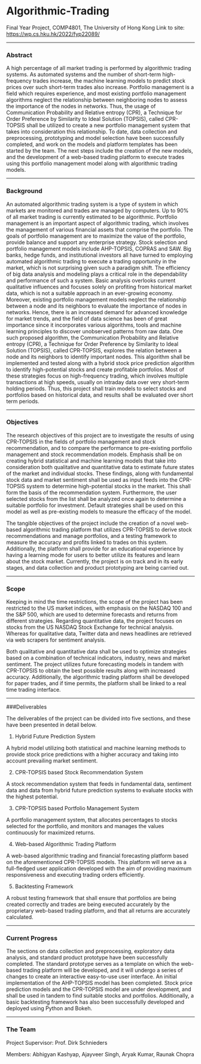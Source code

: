 # Algorithmic-Trading
Final Year Project, COMP4801, The University of Hong Kong
Link to site: https://wp.cs.hku.hk/2022/fyp22089/
___

### Abstract

A high percentage of all market trading is performed by algorithmic trading systems. As automated systems and the number of short-term high-frequency trades increase, the machine learning models to predict stock prices over such short-term trades also increase. Portfolio management is a field which requires experience, and most existing portfolio management algorithms neglect the relationship between neighboring nodes to assess the importance of the nodes in networks. Thus, the usage of Communication Probability and Relative entropy (CPR), a Technique for Order Preference by Similarity to Ideal Solution (TOPSIS), called CPR-TOPSIS shall be utilized to create a new portfolio management system that takes into consideration this relationship. To date, data collection and preprocessing, prototyping and model selection have been successfully completed, and work on the models and platform templates has been started by the team. The next steps include the creation of the new models, and the development of a web-based trading platform to execute trades using this portfolio management model along with algorithmic trading models.
___

### Background

An automated algorithmic trading system is a type of system in which markets are monitored and trades are managed by computers. Up to 90% of all market trading is currently estimated to be algorithmic. Portfolio management is an important aspect of algorithmic trading, which involves the management of various financial assets that comprise the portfolio. The goals of portfolio management are to maximize the value of the portfolio, provide balance and support any enterprise strategy. Stock selection and portfolio management models include AHP-TOPSIS, COPRAS and SAW. Big banks, hedge funds, and institutional investors all have turned to employing automated algorithmic trading to execute a trading opportunity in the market, which is not surprising given such a paradigm shift. The efficiency of big data analysis and modeling plays a critical role in the dependability and performance of such a system. Basic analysis overlooks current qualitative influences and focuses solely on profiting from historical market data, which is not a suitable approach in an ever-growing economy. Moreover, existing portfolio management models neglect the relationship between a node and its neighbors to evaluate the importance of nodes in networks. Hence, there is an increased demand for advanced knowledge for market trends, and the field of data science has been of great importance since it incorporates various algorithms, tools and machine learning principles to discover unobserved patterns from raw data. One such proposed algorithm, the Communication Probability and Relative entropy (CPR), a Technique for Order Preference by Similarity to Ideal Solution (TOPSIS), called CPR-TOPSIS, explores the relation between a node and its  neighbors to identify important nodes. This algorithm shall be implemented and tested along with a hybrid stock price prediction algorithm to identify high-potential stocks and create profitable portfolios. Most of these strategies focus on high-frequency trading, which involves multiple transactions at high speeds, usually on intraday data over very short-term holding periods. Thus, this project shall train models to select stocks and portfolios based on historical data, and results shall be evaluated over short term periods.
___

### Objectives

The research objectives of this project are to investigate the results of using CPR-TOPSIS in the fields of portfolio management and stock recommendation, and to compare the performance to pre-existing portfolio management and stock recommendation models. Emphasis shall be on creating hybrid statistical and machine learning models that take into consideration both qualitative and quantitative data to estimate future states of the market and individual stocks. These findings, along with fundamental stock data and market sentiment shall be used as input feeds into the CPR-TOPSIS system to determine high-potential stocks in the market. This shall form the basis of the recommendation system. Furthermore, the user selected stocks from the list shall be analyzed once again to determine a suitable portfolio  for investment. Default strategies shall be used on this model as well as pre-existing models to measure the efficacy of the model.

The tangible objectives of the project include the creation of a novel web-based algorithmic trading platform that utilizes CPR-TOPSIS to derive stock recommendations and manage portfolios, and a testing framework to measure the accuracy and profits linked to trades on this system. Additionally, the platform shall provide for an educational experience by having a learning mode for users to better utilize its features and learn about the stock market. Currently, the project is on track and in its early stages, and data collection and product prototyping are being carried out.

___
### Scope

Keeping in mind the time restrictions, the scope of the project has been restricted to the US market indices, with emphasis on the NASDAQ 100 and the S&P 500, which are used to determine forecasts and returns from different strategies. Regarding quantitative data, the project focuses on stocks from the US NASDAQ Stock Exchange for technical analysis. Whereas for qualitative data, Twitter data and news headlines are retrieved via web scrapers for sentiment analysis.

Both qualitative and quantitative data shall be used to optimize strategies based on a combination of technical indicators, industry, news and market sentiment. The project utilizes future forecasting models in tandem with CPR-TOPSIS to obtain the best possible results along with increased accuracy. Additionally, the algorithmic trading platform shall be developed for paper trades, and if time permits, the platform shall be linked to a real time trading interface.
___

###Deliverables

The deliverables of the project can be divided into five sections, and these have been presented in detail below.

1. Hybrid Future Prediction System

A hybrid model utilizing both statistical and machine learning methods to provide stock price predictions with a higher accuracy and taking into account prevailing market sentiment.

2. CPR-TOPSIS based Stock Recommendation System

A stock recommendation system that feeds in fundamental data, sentiment data and data from hybrid future prediction systems to evaluate stocks with the highest potential.

3. CPR-TOPSIS based Portfolio Management System

A portfolio management system, that allocates percentages to stocks selected for the portfolio, and monitors and manages the values continuously for maximized returns.

4. Web-based Algorithmic Trading Platform

A web-based algorithmic trading and financial forecasting platform based on the aforementioned CPR-TOPSIS models. This platform will serve as a full-fledged user application developed with the aim of providing maximum responsiveness and executing trading orders efficiently.


5. Backtesting Framework

A robust testing framework that shall ensure that portfolios are being created correctly and trades are being executed accurately by the proprietary web-based trading platform, and that all returns are accurately calculated.
___

### Current Progress

The sections on data collection and preprocessing, exploratory data analysis, and standard product prototype have been successfully completed. The standard prototype serves as a template on which the web-based trading platform will be developed, and it will undergo a series of changes to create an interactive easy-to-use user interface. An initial implementation of the AHP-TOPSIS model has been completed. Stock price prediction models and the CPR-TOPSIS model are under development, and shall be used in tandem to find suitable stocks and portfolios. Additionally, a basic backtesting framework has also been successfully developed and deployed using Python and Bokeh.
___

### The Team

Project Supervisor: Prof. Dirk Schnieders

Members: Abhigyan Kashyap, Ajayveer Singh, Aryak Kumar, Raunak Chopra
